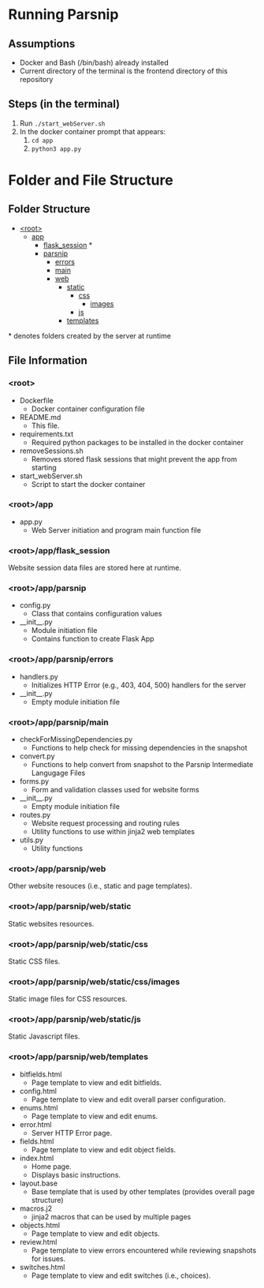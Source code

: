 # Running Parsnip

## Assumptions
* Docker and Bash (/bin/bash) already installed
* Current directory of the terminal is the frontend directory of this repository

## Steps (in the terminal)
1. Run `./start_webServer.sh`
2. In the docker container prompt that appears:
    1. `cd app`
    2. `python3 app.py`


# Folder and File Structure

## Folder Structure
 * [&lt;root&gt;](#dir_root)
    - [app](#dir_app)
        * [flask_session](#dir_flask_session) \*
        * [parsnip](#dir_parsnip)
            - [errors](#dir_errors)
            - [main](#dir_main)
            - [web](#dir_web)
                * [static](#dir_static)
                    - [css](#dir_css)
                        * [images](#dir_images)
                    - [js](#dir_js)
                * [templates](#dir_templates)

\* denotes folders created by the server at runtime

## File Information

### <a name="dir_root"></a>&lt;root&gt;
* Dockerfile
    - Docker container configuration file
* README.md
    - This file.
* requirements.txt
    - Required python packages to be installed in the docker container
* removeSessions.sh
    - Removes stored flask sessions that might prevent the app from starting
* start_webServer.sh
    - Script to start the docker container

### <a name="dir_app"></a>&lt;root&gt;/app
* app.py
    - Web Server initiation and program main function file

### <a name="dir_flask_session"></a>&lt;root&gt;/app/flask_session
Website session data files are stored here at runtime.

### <a name="dir_parsnip"></a>&lt;root&gt;/app/parsnip
* config.py
    - Class that contains configuration values
* \_\_init\_\_.py
    - Module initiation file
    - Contains function to create Flask App

### <a name="dir_errors"></a>&lt;root&gt;/app/parsnip/errors
* handlers.py
    - Initializes HTTP Error (e.g., 403, 404, 500) handlers for the server
* \_\_init\_\_.py
    - Empty module initiation file


### <a name="dir_main"></a>&lt;root&gt;/app/parsnip/main
* checkForMissingDependencies.py
    - Functions to help check for missing dependencies in the snapshot
* convert.py
    - Functions to help convert from snapshot to the Parsnip Intermediate Langugage Files
* forms.py
    - Form and validation classes used for website forms
* \_\_init\_\_.py
    - Empty module initiation file
* routes.py
    - Website request processing and routing rules
    - Utility functions to use within jinja2 web templates
* utils.py
    - Utility functions

### <a name="dir_web"></a>&lt;root&gt;/app/parsnip/web
Other website resouces (i.e., static and page templates).

### <a name="dir_static"></a>&lt;root&gt;/app/parsnip/web/static
Static websites resources.

### <a name="dir_css"></a>&lt;root&gt;/app/parsnip/web/static/css
Static CSS files.

### <a name="dir_images"></a>&lt;root&gt;/app/parsnip/web/static/css/images
Static image files for CSS resources.

### <a name="dir_js"></a>&lt;root&gt;/app/parsnip/web/static/js
Static Javascript files.

### <a name="dir_templates"></a>&lt;root&gt;/app/parsnip/web/templates
* bitfields.html
    - Page template to view and edit bitfields.
* config.html
    - Page template to view and edit overall parser configuration.
* enums.html
    - Page template to view and edit enums.
* error.html
    - Server HTTP Error page.
* fields.html
    - Page template to view and edit object fields.
* index.html
    - Home page.
    - Displays basic instructions.
* layout.base
    - Base template that is used by other templates (provides overall page structure)
* macros.j2
    - jinja2 macros that can be used by multiple pages
* objects.html
    - Page template to view and edit objects.
* review.html
    - Page template to view errors encountered while reviewing snapshots for issues.
* switches.html
    - Page template to view and edit switches (i.e., choices).